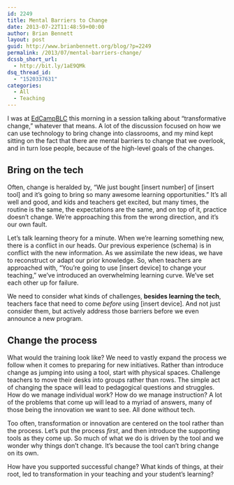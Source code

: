 ```yaml
---
id: 2249
title: Mental Barriers to Change
date: 2013-07-22T11:48:59+00:00
author: Brian Bennett
layout: post
guid: http://www.brianbennett.org/blog/?p=2249
permalink: /2013/07/mental-barriers-change/
dcssb_short_url:
  - http://bit.ly/1aE9QMk
dsq_thread_id:
  - "1520337631"
categories:
  - All
  - Teaching
---
```

I was at [EdCampBLC](http://www.edcampblc.org) this morning in a session talking about &#8220;transformative change,&#8221; whatever that means. A lot of the discussion focused on how we can use technology to bring change into classrooms, and my mind kept sitting on the fact that there are mental barriers to change that we overlook, and in turn lose people, because of the high-level goals of the changes.

## Bring on the tech

Often, change is heralded by, &#8220;We just bought [insert number] of [insert tool] and it&#8217;s going to bring so many awesome learning opportunities.&#8221; It&#8217;s all well and good, and kids and teachers get excited, but many times, the routine is the same, the expectations are the same, and on top of it, practice doesn&#8217;t change. We&#8217;re approaching this from the wrong direction, and it&#8217;s our own fault.

Let&#8217;s talk learning theory for a minute. When we&#8217;re learning something new, there is a conflict in our heads. Our previous experience (schema) is in conflict with the new information. As we assimilate the new ideas, we have to reconstruct or adapt our prior knowledge. So, when teachers are approached with, &#8220;You&#8217;re going to use [insert device] to change your teaching,&#8221; we&#8217;ve introduced an overwhelming learning curve. We&#8217;ve set each other up for failure. 

We need to consider what kinds of challenges, **besides learning the tech**, teachers face that need to come _before_ using [insert device]. And not just consider them, but actively address those barriers before we even announce a new program.

## Change the process

What would the training look like? We need to vastly expand the process we follow when it comes to preparing for new initiatives. Rather than introduce change as jumping into using a tool, start with physical spaces. Challenge teachers to move their desks into groups rather than rows. The simple act of changing the space will lead to pedagogical questions and struggles. How do we manage individual work? How do we manage instruction? A lot of the problems that come up will lead to a myriad of answers, many of those being the innovation we want to see. All done without tech.

Too often, transformation or innovation are centered on the tool rather than the process. Let&#8217;s put the process _first_, and then introduce the supporting tools as they come up. So much of what we do is driven by the tool and we wonder why things don&#8217;t change. It&#8217;s because the tool can&#8217;t bring change on its own.

How have you supported successful change? What kinds of things, at their root, led to transformation in your teaching and your student&#8217;s learning?